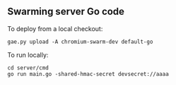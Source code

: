 Swarming server Go code
-----------------------

To deploy from a local checkout:

```
gae.py upload -A chromium-swarm-dev default-go
```

To run locally:

```
cd server/cmd
go run main.go -shared-hmac-secret devsecret://aaaa
```
